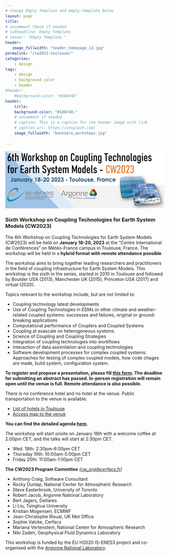 ```yaml
---
# change Empty Template and empty-template below
layout: page
title: 
# uncomment these if needed
# subheadline: Empty Template
# teaser: "Empty Template."
header:
   image_fullwidth: "header_homepage_13.jpg"
permalink: "/cw2023-toulouse/"
categories:
    - design
tags:
    - design
    - background color
    - header
#header:
    #background-color: "#186F4D"
header:
    title: 
    background-color: "#186F4D;"
    # uncomment if needed
    # caption: This is a caption for the header image with link
    # caption_url: https://unsplash.com/
    image_fullwidth: "banniere_workshops.jpg"

---
```


![CW2023](../images/CW2023_visual_v1.jpg)

### <a name="CW2023"></a>Sixth Workshop on Coupling Technologies for Earth System Models (CW2023)

The 6th Workshop on Coupling Technologies for Earth System Models (CW2023) will be held on **January 18-20, 2023** at the “Centre International de Conférences” on Météo-France campus in Toulouse, France. The workshop will be held in a **hybrid format with remote attendance possible**.

The workshop aims to bring together leading researchers and practitioners in the field of coupling infrastructure for Earth System Models. This workshop is the sixth in the series, started in 2010 in Toulouse and followed by Boulder USA (2013), Manchester UK (2015), Princeton USA (2017) and virtual (2020).

Topics relevant to the workshop include, but are not limited to:
- Coupling technology latest developments
- Use of Coupling Technologies in ESMs or other climate and weather-related coupled systems: successes and failures, original or ground-breaking applications
- Computational performance of Couplers and Coupled Systems
- Coupling at exascale on heterogeneous systems.
- Science of Coupling and Coupling Strategies
- Integration of coupling technologies into workflows
- Interaction of data assimilation and coupling technologies
- Software development processes for complex coupled systems: Approaches for testing of complex coupled models, how code chages are made, build system, configuration system.

**To register and propose a presentation, please fill [this form](https://cerfacs.fr/cw2023/). The deadline for
submitting an abstract has passed. In-person registration will remain open until the venue is full. Remote attendance is also possible.**

There is no conference hotel and no hotel at the venue.  Public transportation to the venue is available.

- [List of hotels in Toulouse](https://raw.githubusercontent.com/IS-ENES3/IS-ENES-Portal-Website/master/pdf_documents/List_of_hotels_in_Toulouse.pdf)
- [Access map to the venue](https://raw.githubusercontent.com/IS-ENES3/IS-ENES-Portal-Website/master/pdf_documents/Access_Plan_CIC.pdf)

**You can find the detailed agenda [here](https://raw.githubusercontent.com/IS-ENES3/IS-ENES-Portal-Website/master/pdf_documents/CW2023_agendaV1.pdf).**

The workshop will start onsite on January 18th with a welcome coffee at 2:00pm CET, and the talks will start at 2:30pm CET.
- Wed. 18th: 2:30pm-6:00pm CET 
- Thursday 19th: 10:00am-5:00pm CET 
- Friday 20th: 11:00am-1:00pm CET

**The CW2023 Program Committee** *(<cw_org@cerfacs.fr>)*
- Anthony Craig, Software Consultant
- Rocky Dunlap, National Center for Atmospheric Research
- Steve Easterbrook, University of Toronto
- Robert Jacob, Argonne National Laboratory
- Bert Jagers, Deltares
- Li Liu, Tsinghua University
- Kristian Mogensen, ECMWF
- Jean-Christophe Rioual, UK Met Office
- Sophie Valcke, Cerfacs
- Mariana Vertenstein, National Center for Atmospheric Research 
- Niki Zadeh, Geophysical Fluid Dynamics Laboratory

This workshop is funded by the EU H2020 IS-ENES3 project and co-organised with the [Argonne National Laboratory](https://www.anl.gov/).
